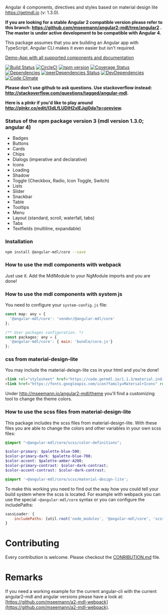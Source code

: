 
Angular 4 components, directives and styles based on material design lite https://getmdl.io (v: 1.3.0).

**If you are looking for a stable Angular 2 compatible version please refer to this branch: https://github.com/mseemann/angular2-mdl/tree/angular2 . 
The master is under active development to be compatible with Angular 4.**


This package assumes that you are building an Angular app with TypeScript. Angular CLI makes it even easier but isn't required.

[Demo-App with all supported components and documentation](http://mseemann.io/angular2-mdl/)

[![Build Status](https://travis-ci.org/mseemann/angular2-mdl.svg?branch=master)](https://travis-ci.org/mseemann/angular2-mdl)
[![CircleCI](https://circleci.com/gh/mseemann/angular2-mdl/tree/master.svg?style=shield)](https://circleci.com/gh/mseemann/angular2-mdl/tree/master)
[![npm version](https://badge.fury.io/js/@angular-mdl%2Fcore.svg)](https://www.npmjs.com/package/@angular-mdl/core)
[![Coverage Status](https://coveralls.io/repos/github/mseemann/angular2-mdl/badge.svg?branch=master)](https://coveralls.io/github/mseemann/angular2-mdl?branch=master)
[![Dependencies](https://david-dm.org/mseemann/angular2-mdl.svg)](https://david-dm.org/mseemann/angular2-mdl)
[![peerDependencies Status](https://david-dm.org/mseemann/angular2-mdl/peer-status.svg)](https://david-dm.org/mseemann/angular2-mdl?type=peer)
[![DevDependencies](https://david-dm.org/mseemann/angular2-mdl/dev-status.svg)](https://david-dm.org/mseemann/angular2-mdl#info=devDependencies&view=table)
[![Code Climate](https://codeclimate.com/github/mseemann/angular2-mdl/badges/gpa.svg)](https://codeclimate.com/github/mseemann/angular2-mdl)

**Please don't use github to ask questions. Use stackoverflow instead: http://stackoverflow.com/questions/tagged/angular-mdl.**

**Here is a plnkr if you'd like to play around http://plnkr.co/edit/I3dLfLUDIH2xlEJqj0da?p=preview.**


### Status of the npm package version 3 (mdl version 1.3.0; angular 4)

- Badges
- Buttons
- Cards
- Chips
- Dialogs (imperative and declarative)
- Icons
- Loading
- Shadow
- Toggle (Checkbox, Radio, Icon Toggle, Switch)
- Lists
- Slider
- Snackbar
- Table
- Tooltips
- Menu
- Layout (standard, scroll, waterfall, tabs)
- Tabs
- Textfields (multiline, expandable)


### Installation

```bash
npm install @angular-mdl/core --save
```


### How to use the mdl components with webpack

Just use it. Add the MdlModule to your NgModule imports and you are done!

### How to use the mdl components with system js

You need to configure your `system-config.js` file:

```JavaScript
const map: any = {
  '@angular-mdl/core': 'vendor/@angular-mdl/core'
};

/** User packages configuration. */
const packages: any = {
  '@angular-mdl/core': { main: 'bundle/core.js'}
};
```


### css from material-design-lite
You may include the material-deisgn-lite css in your html and you're done!
```HTML
<link rel="stylesheet" href="https://code.getmdl.io/1.1.3/material.indigo-pink.min.css" />
<link href="https://fonts.googleapis.com/icon?family=Material+Icons" rel="stylesheet">
```
Under http://mseemann.io/angular2-mdl/theme you'll find a customizing tool to change the theme colors.

### How to use the scss files from material-design-lite
This package includes the scss files from material-design-lite.
With these files you are able to change the colors and other variables in your own scss files:

```scss
@import "~@angular-mdl/core/scss/color-definitions";

$color-primary: $palette-blue-500;
$color-primary-dark: $palette-blue-700;
$color-accent: $palette-amber-A200;
$color-primary-contrast: $color-dark-contrast;
$color-accent-contrast: $color-dark-contrast;

@import '~@angular-mdl/core/scss/material-design-lite';
```

To make this working you need to find out the way how you could tell your build system where the scss is located.
For example with webpack you can use the special `~@angular-mdl/core` syntax or you can configure the includePaths:

```JavaScript
sassLoader: {
	includePaths: [util.root('node_modules', '@angular-mdl/core', 'scss')]
}
```

# Contributing

Every contribution is welcome. Please checkout the [CONRIBUTION.md](https://github.com/mseemann/angular2-mdl/blob/master/CONTRIBUTION.md) file.

# Remarks

If you need a working example for the current angular-cli with the current angular2-mdl and angular versions please have a look at:
[https://github.com/mseemann/a2-mdl-webpack](https://github.com/mseemann/a2-mdl-webpack).
